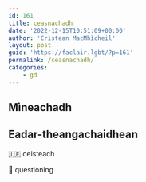 ```yaml
---
id: 161
title: ceasnachadh
date: '2022-12-15T10:51:09+00:00'
author: 'Crìstean MacMhìcheil'
layout: post
guid: 'https://faclair.lgbt/?p=161'
permalink: /ceasnachadh/
categories:
    - gd
---
```


## Mìneachadh

## Eadar-theangachaidhean

&#x1f1ee;&#x1f1ea; ceisteach

&#x1f3f4;&#xe0067;&#xe0062;&#xe0065;&#xe006e;&#xe0067;&#xe007f; questioning
